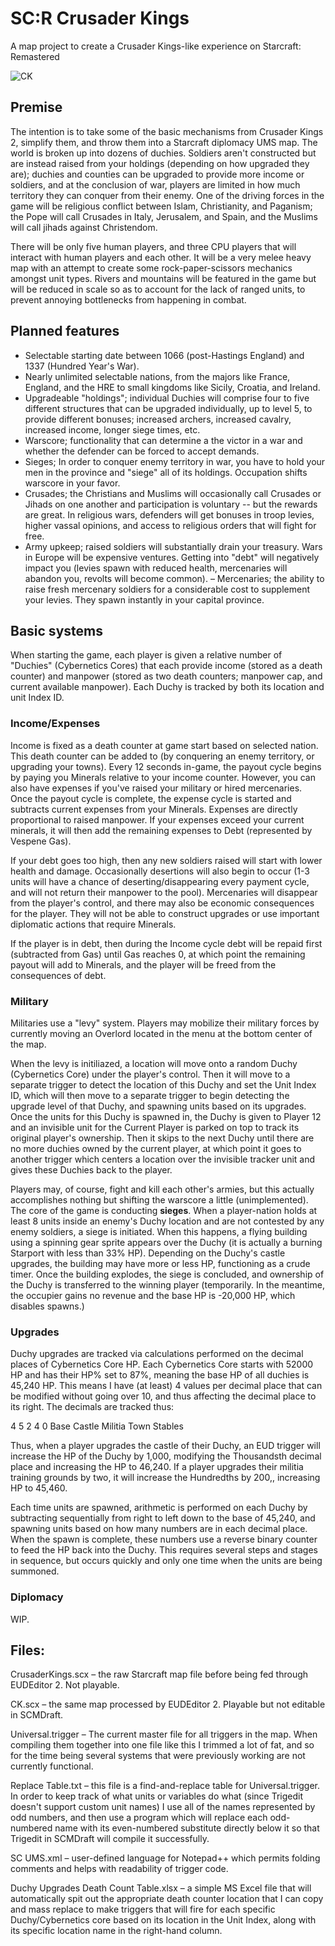# SC:R Crusader Kings
A map project to create a Crusader Kings-like experience on Starcraft: Remastered

![CK](https://user-images.githubusercontent.com/97493116/151619704-5609c3cf-ddbc-4238-bf47-b7f356e7f025.png)

## Premise

The intention is to take some of the basic mechanisms from Crusader Kings 2, simplify them, and throw them into a Starcraft diplomacy UMS map. The world is broken up into dozens of duchies. Soldiers aren't constructed but are instead raised from your holdings (depending on how upgraded they are); duchies and counties can be upgraded to provide more income or soldiers, and at the conclusion of war, players are limited in how much territory they can conquer from their enemy. One of the driving forces in the game will be religious conflict between Islam, Christianity, and Paganism; the Pope will call Crusades in Italy, Jerusalem, and Spain, and the Muslims will call jihads against Christendom.

There will be only five human players, and three CPU players that will interact with human players and each other. It will be a very melee heavy map with an attempt to create some rock-paper-scissors mechanics amongst unit types. Rivers and mountains will be featured in the game but will be reduced in scale so as to account for the lack of ranged units, to prevent annoying bottlenecks from happening in combat.


## Planned features

- Selectable starting date between 1066 (post-Hastings England) and 1337 (Hundred Year's War).
- Nearly unlimited selectable nations, from the majors like France, England, and the HRE to small kingdoms like Sicily, Croatia, and Ireland.
- Upgradeable "holdings"; individual Duchies will comprise four to five different structures that can be upgraded individually, up to level 5, to provide different bonuses; increased archers, increased cavalry, increased income, longer siege times, etc.
- Warscore; functionality that can determine a the victor in a war and whether the defender can be forced to accept demands.
- Sieges; In order to conquer enemy territory in war, you have to hold your men in the province and "siege" all of its holdings. Occupation shifts warscore in your favor.
- Crusades; the Christians and Muslims will occasionally call Crusades or Jihads on one another and participation is voluntary -- but the rewards are great. In religious wars, defenders will get bonuses in troop levies, higher vassal opinions, and access to religious orders that will fight for free.
- Army upkeep;  raised soldiers will substantially drain your treasury. Wars in Europe will be expensive ventures. Getting into "debt" will negatively impact you (levies spawn with reduced health, mercenaries will abandon you, revolts will become common).
– Mercenaries; the ability to raise fresh mercenary soldiers for a considerable cost to supplement your levies. They spawn instantly in your capital province.


## Basic systems

When starting the game, each player is given a relative number of "Duchies" (Cybernetics Cores) that each provide income (stored as a death counter) and manpower (stored as two death counters; manpower cap, and current available manpower). Each Duchy is tracked by both its location and unit Index ID. 

### Income/Expenses

Income is fixed as a death counter at game start based on selected nation. This death counter can be added to (by conquering an enemy territory, or upgrading your towns). Every 12 seconds in-game, the payout cycle begins by paying you Minerals relative to your income counter. However, you can also have expenses if you've raised your military or hired mercenaries. Once the payout cycle is complete, the expense cycle is started and subtracts current expenses from your Minerals. Expenses are directly proportional to raised manpower. If your expenses exceed your current minerals, it will then add the remaining expenses to Debt (represented by Vespene Gas).

If your debt goes too high, then any new soldiers raised will start with lower health and damage. Occasionally desertions will also begin to occur (1-3 units will have a chance of deserting/disappearing every payment cycle, and will not return their manpower to the pool). Mercenaries will disappear from the player's control, and there may also be economic consequences for the player. They will not be able to construct upgrades or use important diplomatic actions that require Minerals.

If the player is in debt, then during the Income cycle debt will be repaid first (subtracted from Gas) until Gas reaches 0, at which point the remaining payout will add to Minerals, and the player will be freed from the consequences of debt.

### Military

Militaries use a "levy" system. Players may mobilize their military forces by currently moving an Overlord located in the menu at the bottom center of the map.

When the levy is initiliazed, a location will move onto a random Duchy (Cybernetics Core) under the player's control. Then it will move to a separate trigger to detect the location of this Duchy and set the Unit Index ID, which will then move to a separate trigger to begin detecting the upgrade level of that Duchy, and spawning units based on its upgrades. Once the units for this Duchy is spawned in, the Duchy is given to Player 12 and an invisible unit for the Current Player is parked on top to track its original player's ownership. Then it skips to the next Duchy until there are no more duchies owned by the current player, at which point it goes to another trigger which centers a location over the invisible tracker unit and gives these Duchies back to the player.

Players may, of course, fight and kill each other's armies, but this actually accomplishes nothing but shifting the warscore a little (unimplemented). The core of the game is conducting **sieges**. When a player-nation holds at least 8 units inside an enemy's Duchy location and are not contested by any enemy soldiers, a siege is initiated. When this happens, a flying building using a spinning gear sprite appears over the Duchy (it is actually a burning Starport with less than 33% HP). Depending on the Duchy's castle upgrades, the building may have more or less HP, functioning as a crude timer. Once the building explodes, the siege is concluded, and ownership of the Duchy is transferred to the winning player (temporarily. In the meantime, the occupier gains no revenue and the base HP is -20,000 HP, which disables spawns.)

### Upgrades

Duchy upgrades are tracked via calculations performed on the decimal places of Cybernetics Core HP. Each Cybernetics Core starts with 52000 HP and has their HP% set to 87%, meaning the base HP of all duchies is 45,240 HP. This means I have (at least) 4 values per decimal place that can be modified without going over 10, and thus affecting the decimal place to its right. The decimals are tracked thus:

  4       5        2        4       0
Base   Castle   Militia   Town    Stables

Thus, when a player upgrades the castle of their Duchy, an EUD trigger will increase the HP of the Duchy by 1,000, modifying the Thousandsth decimal place and increasing the HP to 46,240. If a player upgrades their militia training grounds by two, it will increase the Hundredths by 200,, increasing HP to 45,460.

Each time units are spawned, arithmetic is performed on each Duchy by subtracting sequentially from right to left down to the base of 45,240, and spawning units based on how many numbers are in each decimal place. When the spawn is complete, these numbers use a reverse binary counter to feed the HP back into the Duchy. This requires several steps and stages in sequence, but occurs quickly and only one time when the units are being summoned.

### Diplomacy

WIP.

## Files:

CrusaderKings.scx – the raw Starcraft map file before being fed through EUDEditor 2. Not playable.

CK.scx – the same map processed by EUDEditor 2. Playable but not editable in SCMDraft.

Universal.trigger – The current master file for all triggers in the map. When compiling them together into one file like this I trimmed a lot of fat, and so for the time being several systems that were previously working are not currently functional.

Replace Table.txt – this file is a find-and-replace table for Universal.trigger. In order to keep track of what units or variables do what (since Trigedit doesn't support custom unit names) I use all of the names represented by odd numbers, and then use a program which will replace each odd-numbered name with its even-numbered substitute directly below it so that Trigedit in SCMDraft will compile it successfully.

SC UMS.xml – user-defined language for Notepad++ which permits folding comments and helps with readability of trigger code.

Duchy Upgrades Death Count Table.xlsx – a simple MS Excel file that will automatically spit out the appropriate death counter location that I can copy and mass replace to make triggers that will fire for each specific Duchy/Cybernetics core based on its location in the Unit Index, along with its specific location name in the right-hand column.
